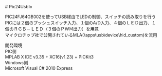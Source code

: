 <meta http-equiv="Content-Type" content="text/html; charset=utf-8">
# Pic24UsbIo
<p>
PIC24FJ64GB002を使ってUSB経由でLEDの制御、スイッチの読み取りを行う<br>
PICには２個のプッシュスイッチ入力、１個のA/D入力、４個のＬＥＤ出力、１個のＲＧＢ－ＬＥＤ（３個のＰＷＭ出力）を用意<br>
マイクロチップ社で公開されているMLA(\apps\usb\device\hid_custom)を流用<br>
</p>
<p>
開発環境<br>
PIC側<br>
MPLAB X IDE v3.35 + XC16(v1.23) + PICKit3<br>
Windows側<br>
Microsoft Visual C# 2010 Express<br>
</p>
